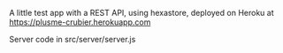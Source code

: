A little test app with a REST API, using hexastore, deployed on Heroku at https://plusme-crubier.herokuapp.com

Server code in src/server/server.js
